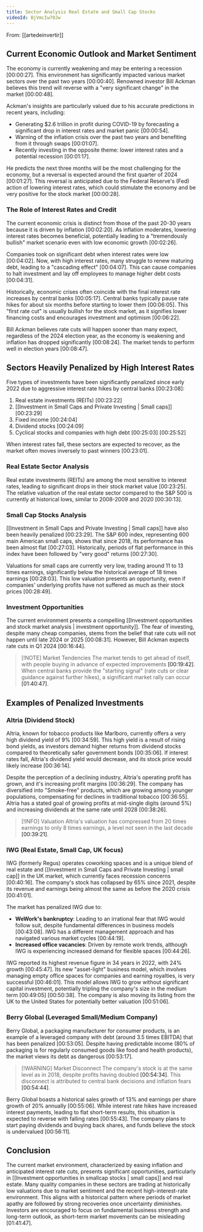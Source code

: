 ```yaml
---
title: Sector Analysis Real Estate and Small Cap Stocks
videoId: BjVmcIw70Jw
---
```


From: [[artedeinvertir]] <br/> 

## Current Economic Outlook and Market Sentiment
The economy is currently weakening and may be entering a recession <a class="yt-timestamp" data-t="00:00:27">[00:00:27]</a>. This environment has significantly impacted various market sectors over the past two years <a class="yt-timestamp" data-t="00:00:40">[00:00:40]</a>. Renowned investor Bill Ackman believes this trend will reverse with a "very significant change" in the market <a class="yt-timestamp" data-t="00:00:48">[00:00:48]</a>.

Ackman's insights are particularly valued due to his accurate predictions in recent years, including:
*   Generating $2.6 trillion in profit during COVID-19 by forecasting a significant drop in interest rates and market panic <a class="yt-timestamp" data-t="00:00:54">[00:00:54]</a>.
*   Warning of the inflation crisis over the past two years and benefiting from it through swaps <a class="yt-timestamp" data-t="00:01:07">[00:01:07]</a>.
*   Recently investing in the opposite theme: lower interest rates and a potential recession <a class="yt-timestamp" data-t="00:01:17">[00:01:17]</a>.

He predicts the next three months will be the most challenging for the economy, but a reversal is expected around the first quarter of 2024 <a class="yt-timestamp" data-t="00:01:27">[00:01:27]</a>. This reversal is anticipated due to the Federal Reserve's (Fed) action of lowering interest rates, which could stimulate the economy and be very positive for the stock market <a class="yt-timestamp" data-t="00:00:28">[00:00:28]</a>.

### The Role of Interest Rates and Credit
The current economic crisis is distinct from those of the past 20-30 years because it is driven by inflation <a class="yt-timestamp" data-t="00:02:20">[00:02:20]</a>. As inflation moderates, lowering interest rates becomes beneficial, potentially leading to a "tremendously bullish" market scenario even with low economic growth <a class="yt-timestamp" data-t="00:02:26">[00:02:26]</a>.

Companies took on significant debt when interest rates were low <a class="yt-timestamp" data-t="00:04:02">[00:04:02]</a>. Now, with high interest rates, many struggle to renew maturing debt, leading to a "cascading effect" <a class="yt-timestamp" data-t="00:04:07">[00:04:07]</a>. This can cause companies to halt investment and lay off employees to manage higher debt costs <a class="yt-timestamp" data-t="00:04:31">[00:04:31]</a>.

Historically, economic crises often coincide with the final interest rate increases by central banks <a class="yt-timestamp" data-t="00:05:17">[00:05:17]</a>. Central banks typically pause rate hikes for about six months before starting to lower them <a class="yt-timestamp" data-t="00:06:05">[00:06:05]</a>. This "first rate cut" is usually bullish for the stock market, as it signifies lower financing costs and encourages investment and optimism <a class="yt-timestamp" data-t="00:06:22">[00:06:22]</a>.

Bill Ackman believes rate cuts will happen sooner than many expect, regardless of the 2024 election year, as the economy is weakening and inflation has dropped significantly <a class="yt-timestamp" data-t="00:08:24">[00:08:24]</a>. The market tends to perform well in election years <a class="yt-timestamp" data-t="00:08:47">[00:08:47]</a>.

## Sectors Heavily Penalized by High Interest Rates
Five types of investments have been significantly penalized since early 2022 due to aggressive interest rate hikes by central banks <a class="yt-timestamp" data-t="00:23:08">[00:23:08]</a>:
1.  Real estate investments (REITs) <a class="yt-timestamp" data-t="00:23:22">[00:23:22]</a>
2.  [[Investment in Small Caps and Private Investing | Small caps]] <a class="yt-timestamp" data-t="00:23:29">[00:23:29]</a>
3.  Fixed income <a class="yt-timestamp" data-t="00:24:04">[00:24:04]</a>
4.  Dividend stocks <a class="yt-timestamp" data-t="00:24:09">[00:24:09]</a>
5.  Cyclical stocks and companies with high debt <a class="yt-timestamp" data-t="00:25:03">[00:25:03]</a> <a class="yt-timestamp" data-t="00:25:52">[00:25:52]</a>

When interest rates fall, these sectors are expected to recover, as the market often moves inversely to past winners <a class="yt-timestamp" data-t="00:23:01">[00:23:01]</a>.

### Real Estate Sector Analysis
Real estate investments (REITs) are among the most sensitive to interest rates, leading to significant drops in their stock market value <a class="yt-timestamp" data-t="00:23:25">[00:23:25]</a>. The relative valuation of the real estate sector compared to the S&P 500 is currently at historical lows, similar to 2008-2009 and 2020 <a class="yt-timestamp" data-t="00:30:13">[00:30:13]</a>.

### Small Cap Stocks Analysis
[[Investment in Small Caps and Private Investing | Small caps]] have also been heavily penalized <a class="yt-timestamp" data-t="00:23:29">[00:23:29]</a>. The S&P 600 index, representing 600 main American small caps, shows that since 2018, its performance has been almost flat <a class="yt-timestamp" data-t="00:27:03">[00:27:03]</a>. Historically, periods of flat performance in this index have been followed by "very good" returns <a class="yt-timestamp" data-t="00:27:30">[00:27:30]</a>.

Valuations for small caps are currently very low, trading around 11 to 13 times earnings, significantly below the historical average of 18 times earnings <a class="yt-timestamp" data-t="00:28:03">[00:28:03]</a>. This low valuation presents an opportunity, even if companies' underlying profits have not suffered as much as their stock prices <a class="yt-timestamp" data-t="00:28:49">[00:28:49]</a>.

### Investment Opportunities
The current environment presents a compelling [[Investment opportunities and stock market analysis | investment opportunity]]. The fear of investing, despite many cheap companies, stems from the belief that rate cuts will not happen until late 2024 or 2025 <a class="yt-timestamp" data-t="00:08:31">[00:08:31]</a>. However, Bill Ackman expects rate cuts in Q1 2024 <a class="yt-timestamp" data-t="00:16:44">[00:16:44]</a>.

> [!NOTE] Market Tendencies
> The market tends to get ahead of itself, with people buying in advance of expected improvements <a class="yt-timestamp" data-t="00:19:42">[00:19:42]</a>. When central banks provide the "starting signal" (rate cuts or clear guidance against further hikes), a significant market rally can occur <a class="yt-timestamp" data-t="01:40:47">[01:40:47]</a>.

## Examples of Penalized Investments
### Altria (Dividend Stock)
Altria, known for tobacco products like Marlboro, currently offers a very high dividend yield of 9% <a class="yt-timestamp" data-t="00:34:59">[00:34:59]</a>. This high yield is a result of rising bond yields, as investors demand higher returns from dividend stocks compared to theoretically safer government bonds <a class="yt-timestamp" data-t="00:35:06">[00:35:06]</a>. If interest rates fall, Altria's dividend yield would decrease, and its stock price would likely increase <a class="yt-timestamp" data-t="00:36:14">[00:36:14]</a>.

Despite the perception of a declining industry, Altria's operating profit has grown, and it's increasing profit margins <a class="yt-timestamp" data-t="00:36:29">[00:36:29]</a>. The company has diversified into "Smoke-free" products, which are growing among younger populations, compensating for declines in traditional tobacco <a class="yt-timestamp" data-t="00:36:55">[00:36:55]</a>. Altria has a stated goal of growing profits at mid-single digits (around 5%) and increasing dividends at the same rate until 2028 <a class="yt-timestamp" data-t="00:38:26">[00:38:26]</a>.

> [!INFO] Valuation
> Altria's valuation has compressed from 20 times earnings to only 8 times earnings, a level not seen in the last decade <a class="yt-timestamp" data-t="00:39:21">[00:39:21]</a>.

### IWG (Real Estate, Small Cap, UK focus)
IWG (formerly Regus) operates coworking spaces and is a unique blend of real estate and [[Investment in Small Caps and Private Investing | small cap]] in the UK market, which currently faces recession concerns <a class="yt-timestamp" data-t="00:40:16">[00:40:16]</a>. The company's stock has collapsed by 65% since 2021, despite its revenue and earnings being almost the same as before the 2020 crisis <a class="yt-timestamp" data-t="00:41:01">[00:41:01]</a>.

The market has penalized IWG due to:
*   **WeWork's bankruptcy**: Leading to an irrational fear that IWG would follow suit, despite fundamental differences in business models <a class="yt-timestamp" data-t="00:43:08">[00:43:08]</a>. IWG has a different management approach and has navigated various market cycles <a class="yt-timestamp" data-t="00:44:19">[00:44:19]</a>.
*   **Increased office vacancies**: Driven by remote work trends, although IWG is experiencing increased demand for flexible spaces <a class="yt-timestamp" data-t="00:44:26">[00:44:26]</a>.

IWG reported its highest revenue figure in 34 years in 2022, with 24% growth <a class="yt-timestamp" data-t="00:45:47">[00:45:47]</a>. Its new "asset-light" business model, which involves managing empty office spaces for companies and earning royalties, is very successful <a class="yt-timestamp" data-t="00:46:01">[00:46:01]</a>. This model allows IWG to grow without significant capital investment, potentially tripling the company's size in the medium term <a class="yt-timestamp" data-t="00:49:05">[00:49:05]</a> <a class="yt-timestamp" data-t="00:50:38">[00:50:38]</a>. The company is also moving its listing from the UK to the United States for potentially better valuation <a class="yt-timestamp" data-t="00:51:06">[00:51:06]</a>.

### Berry Global (Leveraged Small/Medium Company)
Berry Global, a packaging manufacturer for consumer products, is an example of a leveraged company with debt (around 3.5 times EBITDA) that has been penalized <a class="yt-timestamp" data-t="00:53:05">[00:53:05]</a>. Despite having predictable income (80% of packaging is for regularly consumed goods like food and health products), the market views its debt as dangerous <a class="yt-timestamp" data-t="00:53:17">[00:53:17]</a>.

> [!WARNING] Market Disconnect
> The company's stock is at the same level as in 2018, despite profits having doubled <a class="yt-timestamp" data-t="00:54:34">[00:54:34]</a>. This disconnect is attributed to central bank decisions and inflation fears <a class="yt-timestamp" data-t="00:54:44">[00:54:44]</a>.

Berry Global boasts a historical sales growth of 13% and earnings per share growth of 20% annually <a class="yt-timestamp" data-t="00:55:06">[00:55:06]</a>. While interest rate hikes have increased interest payments, leading to flat short-term results, this situation is expected to reverse with falling rates <a class="yt-timestamp" data-t="00:55:43">[00:55:43]</a>. The company plans to start paying dividends and buying back shares, and funds believe the stock is undervalued <a class="yt-timestamp" data-t="00:56:11">[00:56:11]</a>.

## Conclusion
The current market environment, characterized by easing inflation and anticipated interest rate cuts, presents significant opportunities, particularly in [[Investment opportunities in smallcap stocks | small caps]] and real estate. Many quality companies in these sectors are trading at historically low valuations due to market sentiment and the recent high-interest-rate environment. This aligns with a historical pattern where periods of market apathy are followed by strong recoveries once uncertainty diminishes. Investors are encouraged to focus on fundamental business strength and long-term outlook, as short-term market movements can be misleading <a class="yt-timestamp" data-t="01:41:47">[01:41:47]</a>.